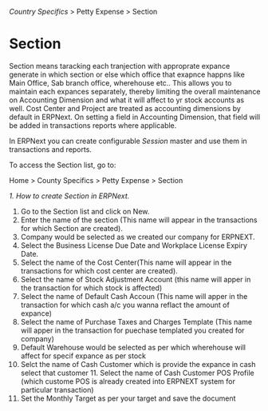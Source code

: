 *Country Specifics* > Petty Expense > Section
# Section

Section means taracking each tranjection with approprate expance generate in which section or else which office that exapnce happns like Main Office, Sab branch office, wherehouse etc..
This allows you to maintain each expances separately, thereby limiting the overall maintenance on Accounting Dimension and what it will affect to yr stock accounts as well.
Cost Center and Project are treated as accounting dimensions by default in ERPNext. On setting a field in Accounting Dimension, that field will be added in transactions reports where applicable.

In ERPNext you can create configurable *Session* master and use them in transactions and reports.

To access the Section list, go to:

Home > County Specifics > Petty Expense > Section

*1. How to create Section in ERPNext.*

1. Go to the Section list and click on New.
2. Enter the name of the section (This name will appear in the transactions for which Section are created).
3. Company would be selected as we created our company for ERPNEXT.
4. Select the Business License Due Date and Workplace License Expiry Date.
5. Select the name of the Cost Center(This name will appear in the transactions for which cost center are created).
6. Select the name of Stock Adjustment Account (this name will apper in the transaction for which stock is affected)
7. Select the name of Default Cash Accoun (This name will apper in the transaction for which cash a/c you wanna reflact the amount of expance)
8. Select the name of Purchase Taxes and Charges Template (This name will apper in the transaction for puechase templated you created for company)
9. Default Warehouse would be selected as per which wherehouse will affect for specif expance as per stock 
10. Selct the name of Cash Customer which is provide the expance in cash select that customer 11. Select the name of Cash Customer POS Profile (which custome POS is already created into ERPNEXT system for particular transaction)
11. Set the Monthly Target as per your target and save the document

